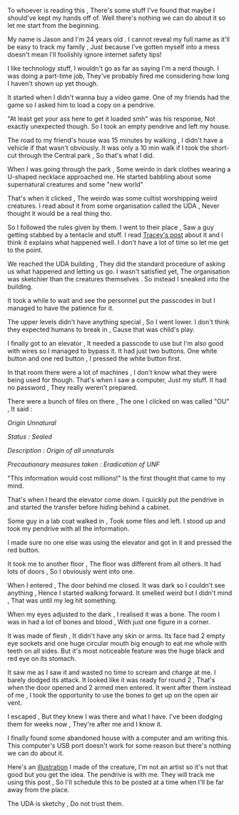 To whoever is reading this , There's some stuff I've found that maybe I should've kept my hands off of. Well there's nothing we can do about it so let me start from the beginning.


My name is Jason and I'm 24 years old . I cannot reveal my full name as it'll be easy to track my family , Just because I've gotten myself into a mess doesn't mean I'll foolishly ignore internet safety tips!


I like technology stuff, I wouldn't go as far as saying I'm a nerd though. I was doing a part-time job, They've probably fired me considering how long I haven't shown up yet though. 


It started when I didn't wanna buy a video game. One of my friends had the game so I asked him to load a copy on a pendrive.


"At least get your ass here to get it loaded smh" was his response, Not exactly unexpected though. So I took an empty pendrive and left my house.


The road to my friend's house was 15 minutes by walking , I didn't have a vehicle if that wasn't obviously. It was only a 10 min walk if I took the short-cut through the Central park , So that's what I did.


When I was going through the park , Some weirdo in dark clothes wearing a U-shaped necklace approached me. He started babbling about some supernatural creatures and some "new world"


That's when it clicked , The weirdo was some cultist worshipping weird creatures. I read about it from some organisation called the UDA , Never thought it would be a real thing tho.


So I followed the rules given by them. I went to their place , Saw a guy getting stabbed by a tentacle and stuff. I read [Tracey's post](https://www.reddit.com/r/nosleep/s/hlD0qNDEE8) about it and I think it explains what happened well. I don't have a lot of time so let me get to the point.


We reached the UDA building , They did the standard procedure of asking us what happened and letting us go. I wasn't satisfied yet, The organisation was sketchier than the creatures themselves . So instead I sneaked into the building.


It took a while to wait and see the personnel put the passcodes in but I managed to have the patience for it. 


The upper levels didn't have anything special , So I went lower. I don't think they expected humans to break in , Cause that was child's play.


I finally got to an elevator , It needed a passcode to use but I'm also good with wires so I managed to bypass it. It had just two buttons. One white button and one red button , I pressed the white button first.


In that room there were a lot of machines , I don't know what they were being used for though. That's when I saw a computer, Just my stuff. It had no password , They really weren't prepared.


There were a bunch of files on there , The one I clicked on was called "OU" , It said :


*Origin Unnatural*


*Status : Sealed*


*Description : Origin of all unnaturals*


*Precautionary measures taken : Eradication of UNF*


"This information would cost millions!" Is the first thought that came to my mind.


That's when I heard the elevator come down. I quickly put the pendrive in and started the transfer before hiding behind a cabinet.



Some guy in a lab coat walked in , Took some files and left. I stood up and took my pendrive with all the information.


I made sure no one else was using the elevator and got in it and pressed the red button.


It took me to another floor , The floor was different from all others. It had lots of doors , So I obviously went into one.


When I entered , The door behind me closed. It was dark so I couldn't see anything , Hence I started walking forward. It smelled weird but I didn't mind , That was until my leg hit something.


When my eyes adjusted to the dark , I realised it was a bone. The room I was in had a lot of bones and blood , With just one figure in a corner.


It was made of flesh , It didn't have any skin or arms. Its face had 2 empty eye sockets and one huge circular mouth big enough to eat me whole with teeth on all sides. But it's most noticeable feature was the huge black and red eye on its stomach.


It saw me as I saw it and wasted no time to scream and charge at me. I barely dodged its attack. It looked like it was ready for round 2 , That's when the door opened and 2 armed men entered. It went after them instead of me , I took the opportunity to use the bones to get up on the open air vent. 


I escaped , But they knew I was there and what I have. I've been dodging them for weeks now , They're after me and I know it.


I finally found some abandoned house with a computer and am writing this. This computer's USB port doesn't work for some reason but there's nothing we can do about it.


Here's an [illustration](https://imgur.com/a/M1s3GSY) I made of the creature, I'm not an artist so it's not that good but you get the idea. The pendrive is with me. They will track me using this post , So I'll schedule this to be posted at a time when I'll be far away from the place.


The UDA is sketchy , Do not trust them.












